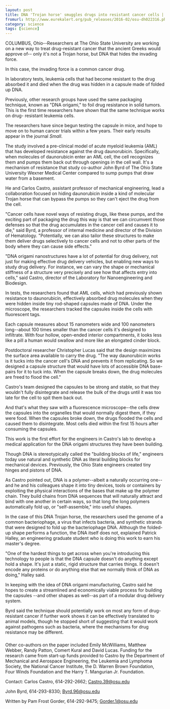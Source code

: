 ```yaml
---
layout: post
title: DNA 'Trojan horse' smuggles drugs into resistant cancer cells | EurekAlert! Science News
fromurl: http://www.eurekalert.org/pub_releases/2016-02/osu-dh022316.php
category: science
tags: [science]
---
```


COLUMBUS, Ohio--Researchers at The Ohio State University are working on a new
way to treat drug-resistant cancer that the ancient Greeks would approve of--
only it's not a Trojan horse, but DNA that hides the invading force.

In this case, the invading force is a common cancer drug.

In laboratory tests, leukemia cells that had become resistant to the drug
absorbed it and died when the drug was hidden in a capsule made of folded up
DNA.

Previously, other research groups have used the same packaging technique,
known as "DNA origami," to foil drug resistance in solid tumors. This is the
first time researchers have shown that the same technique works on drug-
resistant leukemia cells.

The researchers have since begun testing the capsule in mice, and hope to move
on to human cancer trials within a few years. Their early results appear in
the journal _Small_.

The study involved a pre-clinical model of acute myeloid leukemia (AML) that
has developed resistance against the drug daunorubicin. Specifically, when
molecules of daunorubicin enter an AML cell, the cell recognizes them and
pumps them back out through openings in the cell wall. It's a mechanism of
resistance that study co-author John Byrd of The Ohio State University Wexner
Medical Center compared to sump pumps that draw water from a basement.

He and Carlos Castro, assistant professor of mechanical engineering, lead a
collaboration focused on hiding daunorubicin inside a kind of molecular Trojan
horse that can bypass the pumps so they can't eject the drug from the cell.

"Cancer cells have novel ways of resisting drugs, like these pumps, and the
exciting part of packaging the drug this way is that we can circumvent those
defenses so that the drug accumulates in the cancer cell and causes it to
die," said Byrd, a professor of internal medicine and director of the Division
of Hematology. "Potentially, we can also tailor these structures to make them
deliver drugs selectively to cancer cells and not to other parts of the body
where they can cause side effects."

"DNA origami nanostructures have a lot of potential for drug delivery, not
just for making effective drug delivery vehicles, but enabling new ways to
study drug delivery. For instance, we can vary the shape or mechanical
stiffness of a structure very precisely and see how that affects entry into
cells," said Castro, director of the Laboratory for Nanoengineering and
Biodesign.

In tests, the researchers found that AML cells, which had previously shown
resistance to daunorubicin, effectively absorbed drug molecules when they were
hidden inside tiny rod-shaped capsules made of DNA. Under the microscope, the
researchers tracked the capsules inside the cells with fluorescent tags.

Each capsule measures about 15 nanometers wide and 100 nanometers long--about
100 times smaller than the cancer cells it's designed to infiltrate. With four
hollow, open-ended interior compartments, it looks less like a pill a human
would swallow and more like an elongated cinder block.

Postdoctoral researcher Christopher Lucas said that the design maximizes the
surface area available to carry the drug. "The way daunorubicin works is it
tucks into the cancer cell's DNA and prevents it from replicating. So we
designed a capsule structure that would have lots of accessible DNA base-pairs
for it to tuck into. When the capsule breaks down, the drug molecules are
freed to flood the cell."

Castro's team designed the capsules to be strong and stable, so that they
wouldn't fully disintegrate and release the bulk of the drugs until it was too
late for the cell to spit them back out.

And that's what they saw with a fluorescence microscope--the cells drew the
capsules into the organelles that would normally digest them, if they were
food. When the capsules broke down, the drugs flooded the cells and caused
them to disintegrate. Most cells died within the first 15 hours after
consuming the capsules.

This work is the first effort for the engineers in Castro's lab to develop a
medical application for the DNA origami structures they have been building.

Though DNA is stereotypically called the "building blocks of life," engineers
today use natural and synthetic DNA as literal building blocks for mechanical
devices. Previously, the Ohio State engineers created tiny hinges and pistons
of DNA.

As Castro pointed out, DNA is a polymer--albeit a naturally occurring one--and
he and his colleagues shape it into tiny devices, tools or containers by
exploiting the physical interactions of the bases that make up the polymer
chain. They build chains from DNA sequences that will naturally attract and
bind with one another in certain ways, so that long the long polymers
automatically fold up, or "self-assemble," into useful shapes.

In the case of this DNA Trojan horse, the researchers used the genome of a
common bacteriophage, a virus that infects bacteria, and synthetic strands
that were designed to fold up the bacteriophage DNA. Although the folded-up
shape performs a function, the DNA itself does not, explained Patrick Halley,
an engineering graduate student who is doing this work to earn his master's
degree.

"One of the hardest things to get across when you're introducing this
technology to people is that the DNA capsule doesn't do anything except hold a
shape. It's just a static, rigid structure that carries things. It doesn't
encode any proteins or do anything else that we normally think of DNA as
doing," Halley said.

In keeping with the idea of DNA origami manufacturing, Castro said he hopes to
create a streamlined and economically viable process for building the capsules
--and other shapes as well--as part of a modular drug delivery system.

Byrd said the technique should potentially work on most any form of drug-
resistant cancer if further work shows it can be effectively translated to
animal models, though he stopped short of suggesting that it would work
against pathogens such as bacteria, where the mechanisms for drug resistance
may be different.

###

Other co-authors on the paper included Emily McWilliams, Matthew Webber, Randy
Patton, Comert Kural and David Lucas. Funding for the research came from
start-up funds provided to Castro by the Department of Mechanical and
Aerospace Engineering, the Leukemia and Lymphoma Society, the National Cancer
Institute, the D. Warren Brown Foundation, Four Winds Foundation and the Harry
T. Mangurian Jr. Foundation.

Contact: Carlos Castro, 614-292-2662;
[Castro.39@osu.edu](mailto:Castro.39@osu.edu)

John Byrd, 614-293-8330; [Byrd.96@osu.edu](mailto:Byrd.96@osu.edu)

Written by Pam Frost Gorder, 614-292-9475;
[Gorder.1@osu.edu](mailto:Gorder.1@osu.edu)

